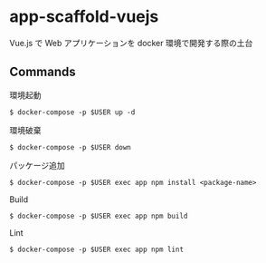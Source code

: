 # app-scaffold-vuejs

Vue.js で Web アプリケーションを docker 環境で開発する際の土台

## Commands

環境起動
```
$ docker-compose -p $USER up -d
```
環境破棄
```
$ docker-compose -p $USER down
```
パッケージ追加
```
$ docker-compose -p $USER exec app npm install <package-name>
```
Build
```
$ docker-compose -p $USER exec app npm build
```
Lint
```
$ docker-compose -p $USER exec app npm lint
```
